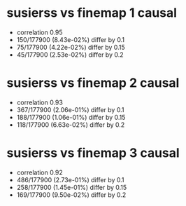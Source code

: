# susierss vs finemap  1 causal

- correlation 0.95
- 150/177900 (8.43e-02%) differ by 0.1
- 75/177900 (4.22e-02%) differ by 0.15
- 45/177900 (2.53e-02%) differ by 0.2


# susierss vs finemap  2 causal

- correlation 0.93
- 367/177900 (2.06e-01%) differ by 0.1
- 188/177900 (1.06e-01%) differ by 0.15
- 118/177900 (6.63e-02%) differ by 0.2


# susierss vs finemap  3 causal

- correlation 0.92
- 486/177900 (2.73e-01%) differ by 0.1
- 258/177900 (1.45e-01%) differ by 0.15
- 169/177900 (9.50e-02%) differ by 0.2


